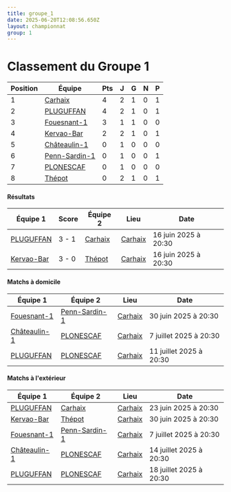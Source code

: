 ```yaml
---
title: groupe_1
date: 2025-06-20T12:08:56.650Z
layout: championnat
group: 1
---
```


# Classement du Groupe 1

| Position | Équipe | Pts | J | G | N | P  |
|----------|--------|-----|---|-----|-----|-----|
| 1 | [Carhaix](/teams/Carhaix) | 4 | 2 | 1 | 0 | 1 |
| 2 | [PLUGUFFAN](/teams/PLUGUFFAN) | 4 | 2 | 1 | 0 | 1 |
| 3 | [Fouesnant-1](/teams/Fouesnant-1) | 3 | 1 | 1 | 0 | 0 |
| 4 | [Kervao-Bar](/teams/Kervao-Bar) | 2 | 2 | 1 | 0 | 1 |
| 5 | [Châteaulin-1](/teams/Châteaulin-1) | 0 | 1 | 0 | 0 | 0 |
| 6 | [Penn-Sardin-1](/teams/Penn-Sardin-1) | 0 | 1 | 0 | 0 | 1 |
| 7 | [PLONESCAF](/teams/PLONESCAF) | 0 | 1 | 0 | 0 | 0 |
| 8 | [Thépot](/teams/Thépot) | 0 | 2 | 1 | 0 | 1 |


#### Résultats

| Équipe 1 | Score | Équipe 2 | Lieu | Date |
|----------|-------|----------|------|------|
| [PLUGUFFAN](/teams/PLUGUFFAN) | 3 - 1 | [Carhaix](/teams/Carhaix) | [Carhaix](/stades/Carhaix) | 16 juin 2025 à 20:30 |
| [Kervao-Bar](/teams/Kervao-Bar) | 3 - 0 | [Thépot](/teams/Thépot) | [Carhaix](/stades/Carhaix) | 16 juin 2025 à 20:30 |

#### Matchs à domicile

| Équipe 1 | Équipe 2 | Lieu | Date |
|----------|----------|------|------|
| [Fouesnant-1](/teams/Fouesnant-1) | [Penn-Sardin-1](/teams/Penn-Sardin-1) | [Carhaix](/stades/Carhaix) | 30 juin 2025 à 20:30 |
| [Châteaulin-1](/teams/Châteaulin-1) | [PLONESCAF](/teams/PLONESCAF) | [Carhaix](/stades/Carhaix) | 7 juillet 2025 à 20:30 |
| [PLUGUFFAN](/teams/PLUGUFFAN) | [PLONESCAF](/teams/PLONESCAF) | [Carhaix](/stades/Carhaix) | 11 juillet 2025 à 20:30 |

#### Matchs à l'extérieur

| Équipe 1 | Équipe 2 | Lieu | Date |
|----------|----------|------|------|
| [PLUGUFFAN](/teams/PLUGUFFAN) | [Carhaix](/teams/Carhaix) | [Carhaix](/stades/Carhaix) | 23 juin 2025 à 20:30 |
| [Kervao-Bar](/teams/Kervao-Bar) | [Thépot](/teams/Thépot) | [Carhaix](/stades/Carhaix) | 30 juin 2025 à 20:30 |
| [Fouesnant-1](/teams/Fouesnant-1) | [Penn-Sardin-1](/teams/Penn-Sardin-1) | [Carhaix](/stades/Carhaix) | 7 juillet 2025 à 20:30 |
| [Châteaulin-1](/teams/Châteaulin-1) | [PLONESCAF](/teams/PLONESCAF) | [Carhaix](/stades/Carhaix) | 14 juillet 2025 à 20:30 |
| [PLUGUFFAN](/teams/PLUGUFFAN) | [PLONESCAF](/teams/PLONESCAF) | [Carhaix](/stades/Carhaix) | 18 juillet 2025 à 20:30 |

